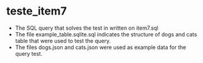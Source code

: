 # teste_item7
- The SQL query that solves the test in written on item7.sql
- The file example_table.sqlite.sql indicates the structure of dogs and cats table that were used to test the query.
- The files dogs.json and cats.json were used as example data for the query test.